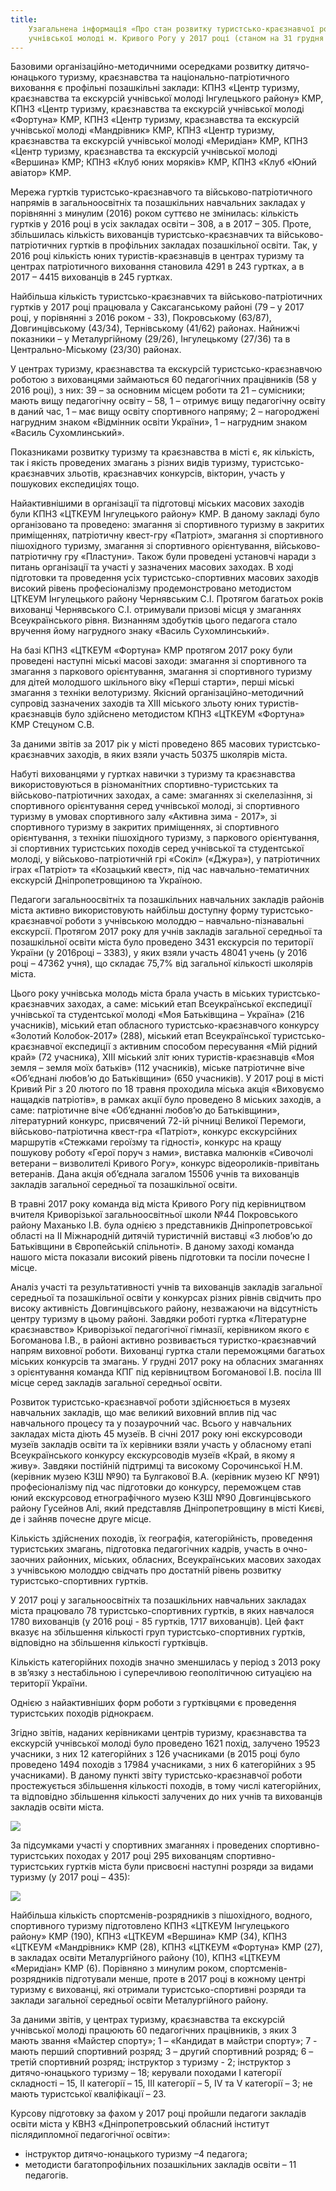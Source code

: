 ```yaml
---
title:
    Узагальнена інформація «Про стан розвитку туристсько-краєзнавчої роботи серед
    учнівської молоді м. Кривого Рогу у 2017 році (станом на 31 грудня 2017 року)»
---
```


Базовими організаційно-методичними осередками розвитку дитячо-юнацького туризму, краєзнавства та національно-патріотичного виховання є профільні позашкільні заклади: КПНЗ «Центр туризму, краєзнавства та екскурсій учнівської молоді Інгулецького району» КМР, КПНЗ «Центр туризму, краєзнавства та екскурсій учнівської молоді «Фортуна» КМР, КПНЗ «Центр туризму, краєзнавства та екскурсій учнівської молоді «Мандрівник» КМР, КПНЗ «Центр туризму, краєзнавства та екскурсій учнівської молоді «Меридіан» КМР, КПНЗ «Центр туризму, краєзнавства та екскурсій учнівської молоді «Вершина» КМР; КПНЗ «Клуб юних моряків» КМР, КПНЗ «Клуб «Юний авіатор» КМР.

Мережа гуртків туристсько-краєзнавчого та військово-патріотичного напрямів в загальноосвітніх та позашкільних навчальних закладах у порівнянні з минулим (2016) роком суттєво не змінилась: кількість гуртків у 2016 році в усіх закладах освіти – 308, а в 2017 – 305. Проте, збільшилась кількість вихованців туристсько-краєзнавчих та військово-патріотичних гуртків в профільних закладах позашкільної освіти. Так, у 2016 році кількість юних туристів-краєзнавців в центрах туризму та центрах патріотичного виховання становила 4291 в 243 гуртках, а в 2017 – 4415 вихованців в 245 гуртках.

Найбільша кількість туристсько-краєзнавчих та військово-патріотичних гуртків у 2017 році працювала у Саксаганському районі (79 – у 2017 році, у порівнянні з 2016 роком - 33), Покровському (63/87), Довгинцівському (43/34), Тернівському (41/62) районах. Найнижчі показники – у Металургійному (29/26), Інгулецькому (27/36) та в Центрально-Міському (23/30) районах.

У центрах туризму, краєзнавства та екскурсій туристсько-краєзнавчою роботою з вихованцями займаються 60 педагогічних працівників (58 у 2016 році), з них: 39 – за основним місцем роботи та 21 – сумісники; мають вищу педагогічну освіту – 58, 1 – отримує вищу педагогічну освіту в даний час, 1 – має вищу освіту спортивного напряму; 2 – нагороджені нагрудним знаком «Відмінник освіти України», 1 – нагрудним знаком «Василь Сухомлинський».

Показниками розвитку туризму та краєзнавства в місті є, як кількість, так і якість проведених змагань з різних видів туризму, туристсько-краєзнавчих зльотів, краєзнавчих конкурсів, вікторин, участь у пошукових експедиціях тощо.

Найактивнішими в організації та підготовці міських масових заходів були КПНЗ «ЦТКЕУМ Інгулецького району» КМР. В даному закладі було організовано та проведено: змагання зі спортивного туризму в закритих приміщеннях, патріотичну квест-гру «Патріот», змагання зі спортивного пішохідного туризму, змагання зі спортивного орієнтування, військово-патріотичну гру «Пластуни». Також були проведені установчі наради з питань організації та участі у зазначених масових заходах. В ході підготовки та проведення усіх туристсько-спортивних масових заходів високий рівень професіоналізму продемонстровано методистом ЦТКЕУМ Інгулецького району Чернявським С.І. Протягом багатьох років вихованці Чернявського С.І. отримували призові місця у змаганнях Всеукраїнського рівня. Визнанням здобутків цього педагога стало вручення йому нагрудного знаку «Василь Сухомлинський».

На базі КПНЗ «ЦТКЕУМ «Фортуна» КМР протягом 2017 року були проведені наступні міські масові заходи: змагання зі спортивного та змагання з паркового орієнтування, змагання зі спортивного туризму для дітей молодшого шкільного віку «Перші старти», перші міські змагання з техніки велотуризму. Якісний організаційно-методичний супровід зазначених заходів та XIII міського зльоту юних туристів-краєзнавців було здійснено методистом КПНЗ «ЦТКЕУМ «Фортуна» КМР Стецуном С.В.

За даними звітів за 2017 рік у місті проведено 865 масових туристсько-краєзнавчих заходів, в яких взяли участь 50375 школярів міста.

Набуті вихованцями у гуртках навички з туризму та краєзнавства використовуються в різноманітних спортивно-туристських та військово-патріотичних заходах, а саме: змаганнях зі скелелазіння, зі спортивного орієнтування серед учнівської молоді, зі спортивного туризму в умовах спортивного залу «Активна зима - 2017», зі спортивного туризму в закритих приміщеннях, зі спортивного орієнтування, з техніки пішохідного туризму, з паркового орієнтування, зі спортивних туристських походів серед учнівської та студентської молоді, у військово-патріотичній грі «Сокіл» («Джура»), у патріотичних іграх «Патріот» та «Козацький квест», під час навчально-тематичних екскурсій Дніпропетровщиною та Україною.

Педагоги загальноосвітніх та позашкільних навчальних закладів районів міста активно використовують найбільш доступну форму туристсько-краєзнавчої роботи з учнівською молоддю – навчально-пізнавальні екскурсії. Протягом 2017 року для учнів закладів загальної середньої та позашкільної освіти міста було проведено 3431 екскурсія по території України (у 2016році – 3383), у яких взяли участь 48041 учень (у 2016 році – 47362 учня), що складає 75,7% від загальної кількості школярів міста.

Цього року учнівська молодь міста брала участь в міських туристсько-краєзнавчих заходах, а саме: міський етап Всеукраїнської експедиції учнівської та студентської молоді «Моя Батьківщина – Україна» (216 учасників), міський етап обласного туристсько-краєзнавчого конкурсу «Золотий Колобок-2017» (288), міський етап Всеукраїнської туристсько-краєзнавчої експедиції з активним способом пересування «Мій рідний край» (72 учасника), ХІІІ міський зліт юних туристів-краєзнавців «Моя земля – земля моїх батьків» (112 учасників), міське патріотичне віче «Об’єднані любов’ю до Батьківщини» (650 учасників). У 2017 році в місті Кривий Ріг з 20 лютого по 18 травня проходила міська акція «Виховуємо нащадків патріотів», в рамках акції було проведено 8 міських заходів, а саме: патріотичне віче «Об’єднанні любов’ю до Батьківщини», літературний конкурс, присвячений 72-ій річниці Великої Перемоги, військово-патріотична квест-гра «Патріот», конкурс екскурсійних маршрутів «Стежками героїзму та гідності», конкурс на кращу пошукову роботу «Герої поруч з нами», виставка малюнків «Сивочолі ветерани – визволителі Кривого Рогу», конкурс відеороликів-привітань ветеранів. Дана акція об’єднала загалом 15506 учнів та вихованців закладів загальної середньої та позашкільної освіти.

В травні 2017 року команда від міста Кривого Рогу під керівництвом вчителя Криворізької загальноосвітньої школи №44 Покровського району Маханько І.В. була однією з представників Дніпропетровської області на ІІ Міжнародній дитячій туристичній виставці «З любов’ю до Батьківщини в Європейській спільноті». В даному заході команда нашого міста показали високий рівень підготовки та посіли почесне І місце.

Аналіз участі та результативності учнів та вихованців закладів загальної середньої та позашкільної освіти у конкурсах різних рівнів свідчить про високу активність Довгинцівського району, незважаючи на відсутність центру туризму в цьому районі. Завдяки роботі гуртка «Літературне краєзнавство» Криворізької педагогічної гімназії, керівником якого є Богоманова І.В., в районі активно розвивається туристко-краєзнавчий напрям виховної роботи. Вихованці гуртка стали переможцями багатьох міських конкурсів та змагань. У грудні 2017 року на обласних змаганнях з орієнтування команда КПГ під керівництвом Богоманової І.В. посіла ІІІ місце серед закладів загальної середньої освіти.

Розвиток туристсько-краєзнавчої роботи здійснюється в музеях навчальних закладів, що має великий виховний вплив під час навчального процесу та у позаурочний час. Всього у навчальних закладах міста діють 45 музеїв. В січні 2017 року юні екскурсоводи музеїв закладів освіти та їх керівники взяли участь у обласному етапі Всеукраїнського конкурсу екскурсоводів музеїв «Край, в якому я живу». Завдяки постійній підтримці та високому Сорочинської Н.М. (керівник музею КЗШ №90) та Булгакової В.А. (керівник музею КГ №91) професіоналізму під час підготовки до конкурсу, переможцем став юний екскурсовод етнографічного музею КЗШ №90 Довгинцівського району Гусейнов Алі, який представляв Дніпропетровщину в місті Києві, де і зайняв почесне друге місце.

Кількість здійснених походів, їх географія, категорійність, проведення туристських змагань, підготовка педагогічних кадрів, участь в очно-заочних районних, міських, обласних, Всеукраїнських масових заходах з учнівською молоддю свідчать про достатній рівень розвитку туристсько-спортивних гуртків.

У 2017 році у загальноосвітніх та позашкільних навчальних закладах міста працювало 78 туристсько-спортивних гуртків, в яких навчалося 1780 вихованців (у 2016 році - 85 гуртків, 1717 вихованців). Цей факт вказує на збільшення кількості груп туристсько-спортивних гуртків, відповідно на збільшення кількості гуртківців.

Кількість категорійних походів значно зменшилась у період з 2013 року в зв’язку з нестабільною і суперечливою геополітичною ситуацією на території України.

Однією з найактивніших форм роботи з гуртківцями є проведення туристських походів ріднокраєм.

Згідно звітів, наданих керівниками центрів туризму, краєзнавства та екскурсій учнівської молоді було проведено 1621 похід, залучено 19523 учасники, з них 12 категорійних з 126 учасниками (в 2015 році було проведено 1494 походів з 17984 учасниками, з них 6 категорійних з 95 учасниками). В даному пункті звіту туристсько-краєзнавчої роботи простежується збільшення кількості походів, в тому числі категорійних, та відповідно збільшення кількості залучених до них учнів та вихованців закладів освіти міста.

![](1.webp)

За підсумками участі у спортивних змаганнях і проведених спортивно-туристських походах у 2017 році 295 вихованцям спортивно-туристських гуртків міста були присвоєні наступні розряди за видами туризму (у 2017 році – 435):

![](2.webp)

Найбільша кількість спортсменів-розрядників з пішохідного, водного, спортивного туризму підготовлено КПНЗ «ЦТКЕУМ Інгулецького району» КМР (190), КПНЗ «ЦТКЕУМ «Вершина» КМР (34), КПНЗ «ЦТКЕУМ «Мандрівник» КМР (28), КПНЗ «ЦТКЕУМ «Фортуна» КМР (27), в закладах освіти Металургійного району (10), КПНЗ «ЦТКЕУМ «Меридіан» КМР (6). Порівняно з минулим роком, спортсменів-розрядників підготували менше, проте в 2017 році в кожному центрі туризму є вихованці, які отримали туристсько-спортивні розряди та заклади загальної середньої освіти Металургійного району.

За даними звітів, у центрах туризму, краєзнавства та екскурсій учнівської молоді працюють 60 педагогічних працівників, з яких 3 мають звання «Майстер спорту»; 1 – «Кандидат в майстри спорту»; 7 - мають перший спортивний розряд; 3 – другий спортивний розряд; 6 – третій спортивний розряд; інструктор з туризму - 2; інструктор з дитячо-юнацького туризму – 18; керували походами І категорії складності – 15, ІІ категорії – 15, ІІІ категорії – 5, ІV та V категорії – 3; не мають туристської кваліфікації – 23.

Курсову підготовку за фахом у 2017 році пройшли педагоги закладів освіти міста у КВНЗ «Дніпропетровський обласний інститут післядипломної педагогічної освіти»:

-   інструктор дитячо-юнацького туризму –4 педагога;
-   методисти багатопрофільних позашкільних закладів освіти – 11 педагогів.
